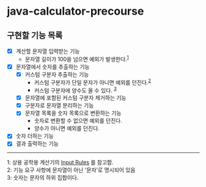 # java-calculator-precourse

## 구현할 기능 목록

- [x] 계산할 문자열 입력받는 기능
    - 문자열 길이가 100을 넘으면 예외가 발생한다.<sup>[1](#1)</sup>
- [x] 문자열에서 숫자를 추출하는 기능
    - [x] 커스텀 구분자 추출하는 기능
        - 커스텀 구분자가 단일 문자가 아니면 예외를 던진다.<sup>[2](#2)</sup>
        - 커스텀 구분자에 양수도 올 수 있다. <sup>[3](#3)</sup>
    - [x] 문자열에 포함된 커스텀 구분자 제거하는 기능
    - [x] 구분자로 문자열 분리하는 기능
    - [x] 문자열 목록을 숫자 목록으로 변환하는 기능
        - 숫자로 변환할 수 없으면 예외를 던진다.
        - 양수가 아니면 예외를 던진다.
- [x] 숫자 더하는 기능
- [x] 결과 출력하는 기능

---

<a name="1">1</a>: 상용 공학용 계산기의 [Input Rules](https://bit.ly/4eNAR5H) 를 참고함.  
<a name="2">2</a>: 기능 요구 사항에 문자열이 아닌 '문자'로 명시되어 있음  
<a name="3">3</a>: 숫자는 문자의 하위 집합이다.
